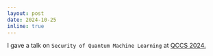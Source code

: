 ```yaml
---
layout: post
date: 2024-10-25
inline: true
---
```


I gave a talk on `Security of Quantum Machine Learning` at [QCCS 2024.](https://caslab.io/events/qccs/)